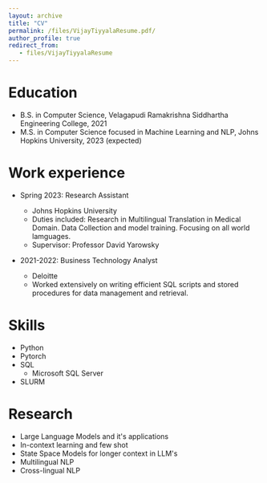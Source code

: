 ```yaml
---
layout: archive
title: "CV"
permalink: /files/VijayTiyyalaResume.pdf/
author_profile: true
redirect_from:
   - files/VijayTiyyalaResume
---
```




Education
======
* B.S. in Computer Science, Velagapudi Ramakrishna Siddhartha Engineering College, 2021
* M.S. in Computer Science focused in Machine Learning and NLP, Johns Hopkins University, 2023 (expected)
<!-- * Ph.D in Version Control Theory, GitHub University, 2018 (expected) -->

Work experience
======
* Spring 2023: Research Assistant
  * Johns Hopkins University
  * Duties included: Research in Multilingual Translation in Medical Domain. Data Collection and model training. Focusing on all world lamguages.
  * Supervisor: Professor David Yarowsky

* 2021-2022: Business Technology Analyst
  * Deloitte
  * Worked extensively on writing efficient SQL scripts and stored procedures for data management and retrieval.

  
Skills
======
* Python
* Pytorch
* SQL
  * Microsoft SQL Server
* SLURM 

Research
======
* Large Language Models and it's applications
* In-context learning and few shot
* State Space Models for longer context in LLM's
* Multilingual NLP
* Cross-lingual NLP


